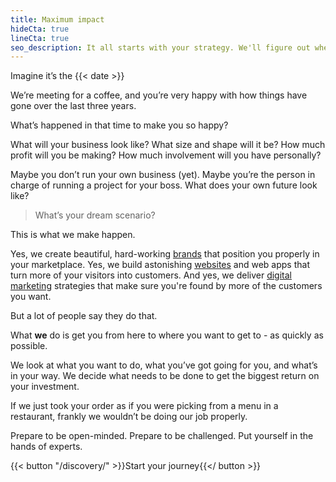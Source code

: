 ```yaml
---
title: Maximum impact
hideCta: true
lineCta: true
seo_description: It all starts with your strategy. We'll figure out where you want to go with your business, and what needs to be put in place to get you there.
---
```


Imagine it’s the {{< date >}}

We’re meeting for a coffee, and you’re very happy with how things have gone over the last three years. 

What’s happened in that time to make you so happy?

What will your business look like? What size and shape will it be? How much profit will you be making? How much involvement will you have personally?

Maybe you don’t run your own business (yet). Maybe you’re the person in charge of running a project for your boss. What does your own future look like?

> What’s your dream scenario?

This is what we make happen.

Yes, we create beautiful, hard-working [brands](/creates/brand/) that position you properly in your marketplace. Yes, we build astonishing [websites](/creates/web/) and web apps that turn more of your visitors into customers. And yes, we deliver [digital marketing](/creates/online-marketing/) strategies that make sure you're found by more of the customers you want.

But a lot of people say they do that.

What **we** do is get you from here to where you want to get to - as quickly as possible.

We look at what you want to do, what you’ve got going for you, and what’s in your way. We decide what needs to be done to get the biggest return on your investment.

If we just took your order as if you were picking from a menu in a restaurant, frankly we wouldn’t be doing our job properly.

Prepare to be open-minded. Prepare to be challenged. Put yourself in the hands of experts.

{{< button "/discovery/" >}}Start your journey{{</ button >}}

